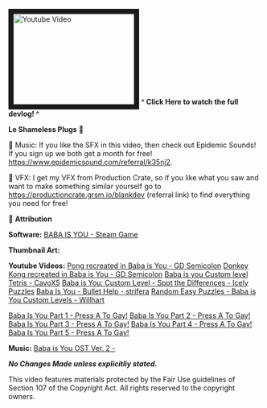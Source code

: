 <a href="http://www.youtube.com/watch?feature=player_embedded&v=YQjwvbePnE" target="_blank"><img src="http://img.youtube.com/vi/YQjwvbePnE/0.jpg" 
alt="Youtube Video" width="240" height="180" border="10" /></a> 
**^ Click Here to watch the full devlog! ^**

**Le Shameless Plugs** 🔌

🎵  Music: If you like the SFX in this video, then check out Epidemic Sounds! If you sign up we both get a month for free! https://www.epidemicsound.com/referral/k35nj2.

🚀  VFX: I get my VFX from Production Crate, so if you like what you saw and want to make something similar yourself go to https://productioncrate.grsm.io/blankdev (referral link) to find everything you need for free!

🎁 **Attribution**

**Software:**
[BABA IS YOU - Steam Game](https://store.steampowered.com/app/736260/Baba_Is_You/)

**Thumbnail Art:**

**Youtube Videos:**
[Pong recreated in Baba is You - GD Semicolon](https://www.youtube.com/watch?v=NucQ6dq0MOY)
[Donkey Kong recreated in Baba is You - GD Semicolon](https://www.youtube.com/watch?v=v1m26xUYeRY)
[Baba is you Custom level Tetris - CavoX5](https://www.youtube.com/watch?v=4MPqefFd_Mc)
[Baba is You: Custom Level - Spot the Differences - Icely Puzzles](https://www.youtube.com/watch?v=fFdguZcfI94)
[Baba Is You - Bullet Help - strifera](https://www.youtube.com/watch?v=UGUxw7V_Z_s)
[Random Easy Puzzles - Baba is You Custom Levels - Willhart](https://www.youtube.com/watch?v=-E9FskYE1y8)

[Baba Is You Part 1 - Press A To Gay!](https://www.youtube.com/watch?v=N4B-YBI_xGc)
[Baba Is You Part 2 - Press A To Gay!](https://www.youtube.com/watch?v=0Z1FP87ukRY)
[Baba Is You Part 3 - Press A To Gay!](https://www.youtube.com/watch?v=MwN7fQO8CHw)
[Baba Is You Part 4 - Press A To Gay!](https://www.youtube.com/watch?v=54gg9QMBnrU)
[Baba Is You Part 5 - Press A To Gay!](https://www.youtube.com/watch?v=W-CCxhAEoF0)

**Music:**
[Baba is You OST Ver. 2 - ](https://www.youtube.com/watch?v=dVyd_hAq6G4)

***No Changes Made unless explicitliy stated.***
  
This video features materials protected by the Fair Use guidelines of Section 107 of the Copyright Act. All rights reserved to the copyright owners.
